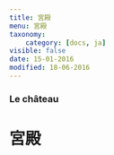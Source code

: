 ```yaml
---
title: 宮殿
menu: 宮殿
taxonomy:
    category: [docs, ja]
visible: false
date: 15-01-2016
modified: 18-06-2016
---
```

### Le château

# 宮殿